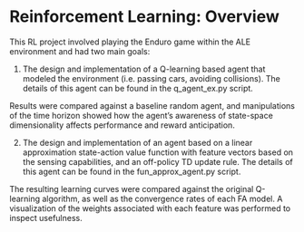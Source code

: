# Reinforcement Learning: Overview

This RL project involved playing the Enduro game within the ALE environment and had two main goals:

1. The design and implementation of a Q-learning based agent that modeled the environment (i.e. passing cars, avoiding collisions). The details of this agent can be found in the q_agent_ex.py script.

Results were compared against a baseline random agent, and manipulations of the time horizon showed how the agent’s awareness of state-space dimensionality affects performance and reward anticipation. 

2. The design and implementation of an agent based on a linear approximation state-action value function with feature vectors based on the sensing capabilities, and an off-policy TD update rule. The details of this agent can be found in the fun_approx_agent.py script.

The resulting learning curves were compared against the original Q-learning algorithm, as well as the convergence rates of each FA model. A visualization of the weights associated with each feature was performed to inspect usefulness. 


